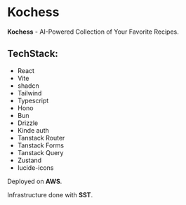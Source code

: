 # Kochess

**Kochess** - AI-Powered Collection of Your Favorite Recipes.

## TechStack:

- React
- Vite
- shadcn
- Tailwind
- Typescript
- Hono
- Bun
- Drizzle
- Kinde auth
- Tanstack Router
- Tanstack Forms
- Tanstack Query
- Zustand
- lucide-icons

Deployed on **AWS**.

Infrastructure done with **SST**.
